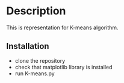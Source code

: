 # Description

This is representation for K-means algorithm.

## Installation

- clone the repository
- check that matplotlib library is installed
- run K-means.py
